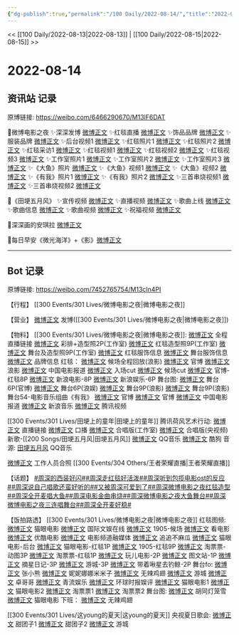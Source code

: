 ```yaml
---
{"dg-publish":true,"permalink":"/100 Daily/2022-08-14/","title":"2022-08-14","created":"2022-12-07T15:59:58.000+08:00","updated":"2023-04-11T14:46:33.000+08:00"}
---
```



<< [[100 Daily/2022-08-13\|2022-08-13]] | [[100 Daily/2022-08-15\|2022-08-15]] >>

# 2022-08-14

## 资讯站 记录

原博链接: https://weibo.com/6466290670/M13lF6DAT

🌟微博电影之夜
✨深深发博 [微博正文](https://m.weibo.cn/6466290670/4802478001888566)
✨红毯直播 [微博正文](https://m.weibo.cn/6466290670/4802383693481530)
✨饰品品牌 [微博正文](https://m.weibo.cn/6466290670/4802473631942882)
✨服装品牌 [微博正文](https://m.weibo.cn/6466290670/4802500673147329)
✨后台视频1 [微博正文](https://m.weibo.cn/6466290670/4802424889672325)
✨红毯照片1 [微博正文](https://m.weibo.cn/6466290670/4802424936339415)
✨红毯照片2 [微博正文](https://m.weibo.cn/6466290670/4802452107304410)
✨红毯采访1 [微博正文](https://m.weibo.cn/6466290670/4802425695242129)
✨红毯视频1 [微博正文](https://m.weibo.cn/6466290670/4802425833132299)
✨红毯视频2 [微博正文](https://m.weibo.cn/6466290670/4802426358467445)
✨红毯视频3 [微博正文](https://m.weibo.cn/6466290670/4802428345518256)
✨工作室照片1 [微博正文](https://m.weibo.cn/6466290670/4802403373679635)
✨工作室照片2 [微博正文](https://m.weibo.cn/6466290670/4802432015538269)
✨工作室照片3 [微博正文](https://m.weibo.cn/6466290670/4802490211504871)
✨《大鱼》照片 [微博正文](https://m.weibo.cn/6466290670/4802454393199381)
✨《大鱼》视频1 [微博正文](https://m.weibo.cn/6466290670/4802453466518577)
✨《大鱼》视频2 [微博正文](https://m.weibo.cn/6466290670/4802454648783358)
✨《有我》照片1 [微博正文](https://m.weibo.cn/6466290670/4802453922908458)
✨《有我》照片2 [微博正文](https://m.weibo.cn/6466290670/4802455478474423)
✨三首串烧视频1 [微博正文](https://m.weibo.cn/6466290670/4802475892148252)
✨三首串烧视频2 [微博正文](https://m.weibo.cn/6466290670/4802474295431192)

🌟《田埂五月风》
✨宣传视频 [微博正文](https://m.weibo.cn/6466290670/4802417390784520)
✨直播视频 [微博正文](https://m.weibo.cn/6466290670/4802459023446047)
✨歌曲上线 [微博正文](https://m.weibo.cn/6466290670/4802489792074251)
✨歌曲信息 [微博正文](https://m.weibo.cn/6466290670/4802493949936523)
✨歌曲视频 [微博正文](https://m.weibo.cn/6466290670/4802510894661688)
✨祝福视频 [微博正文](https://m.weibo.cn/6466290670/4802524241202745)

🌟深深画的安琪拉 [微博正文](https://m.weibo.cn/6466290670/4802306791703972)

🌟每日早安《微光海洋》+《影》[微博正文](https://m.weibo.cn/6466290670/4802286939799982)

---
## Bot 记录

原博链接: https://weibo.com/7452765754/M13cln4PI

【行程】
[[300 Events/301 Lives/微博电影之夜\|微博电影之夜]]

【营业】
[微博正文](https://m.weibo.cn/1736988591/4802477561485139) 发博([[300 Events/301 Lives/微博电影之夜\|微博电影之夜]])

【物料】
[[300 Events/301 Lives/微博电影之夜\|微博电影之夜]]:
[微博正文](https://m.weibo.cn/6224077067/4802444506958817) 全程直播链接
[微博正文](https://m.weibo.cn/7478855230/4802396644967533) 彩排+造型照2P(工作室)
[微博正文](https://m.weibo.cn/7478855230/4802431391367988) 红毯造型照9P(工作室)
[微博正文](https://m.weibo.cn/7478855230/4802488103080917) 舞台及造型照9P(工作室)
[微博正文](https://m.weibo.cn/7710473200/4802485926232967) 红毯服饰信息
[微博正文](https://m.weibo.cn/7710473200/4802495135878860) 舞台服饰信息
[微博正文](https://m.weibo.cn/2043491874/4802466225325440) 品牌信息
红毯：
[微博正文](https://m.weibo.cn/1623886424/4802389171765691) 候场全程回放(浪影)
[微博正文](https://m.weibo.cn/6224077067/4802424894393342) 官博
[微博正文](https://m.weibo.cn/1623886424/4802423275918946) 浪影
[微博正文](https://m.weibo.cn/1261788454/4802425758155563) 中国电影报道
[微博正文](https://m.weibo.cn/1371117067/4802415078934203) 入场cut
[微博正文](https://m.weibo.cn/1371117067/4802419848911261) 候场cut
[微博正文](https://m.weibo.cn/6224077067/4802431633857191) 官博-红毯8P
[微博正文](https://m.weibo.cn/1623886424/4802427204671778) 新浪电影-8P
[微博正文](https://m.weibo.cn/1642591402/4802423539894484) 新浪娱乐-6P
舞台图:
[微博正文](https://m.weibo.cn/6224077067/4802452626872009) 舞台6P(官博)
[微博正文](https://m.weibo.cn/1642591402/4802454032488205) 舞台6P(浪娱)
[微博正文](https://m.weibo.cn/1623886424/4802450558813440) 舞台9P(浪影)
[微博正文](https://m.weibo.cn/1623886424/4802494854865412) 舞台9P(浪影)
舞台54-电影音乐组曲《有我》
[微博正文](https://m.weibo.cn/6224077067/4802468980724376) 官博
[微博正文](https://m.weibo.cn/6224077067/4802460197587431) 官博
[微博正文](https://m.weibo.cn/1261788454/4802473905101372) 中国电影报道
[微博正文](https://m.weibo.cn/1266269835/4802459207469190) 新浪音乐
[微博正文](https://m.weibo.cn/2591595652/4802460911403834) 腾讯视频

[[300 Events/301 Lives/田埂上的童年\|田埂上的童年]] 腾讯荷风艺术行动:
[微博正文](https://m.weibo.cn/6567057075/4802456062525542) 直播链接
[微博正文](https://m.weibo.cn/6567057075/4802411656387721) 口播
[微博正文](https://m.weibo.cn/3246571812/4802509204357144) 合唱版(工作室)
[微博正文](https://m.weibo.cn/7211561239/4646290342021469) 合唱版(央视频)
新歌-[[200 Songs/田埂五月风\|田埂五月风]]
[微博正文](https://m.weibo.cn/2169129705/4802487061842858) QQ音乐
[微博正文](https://m.weibo.cn/1665103091/4802518397229832) 酷狗
音源:
[田埂五月风](https://weibo.cn/sinaurl?u=https%3A%2F%2Fi.y.qq.com%2Fv8%2Fplaysong.html%3Fsongid%3D371065712%26source%3Dyqq%23wechat_redirect) QQ音乐

[微博正文](https://m.weibo.cn/2650140011/4802143388964339) 工作人员合照 [[300 Events/304 Others/王者荣耀直播\|王者荣耀直播]]

【话题】
[#周深的西装好闪#](https://s.weibo.com/weibo?q=%23%E5%91%A8%E6%B7%B1%E7%9A%84%E8%A5%BF%E8%A3%85%E5%A5%BD%E9%97%AA%23)[#周深走红毯好活泼#](https://s.weibo.com/weibo?q=%23%E5%91%A8%E6%B7%B1%E8%B5%B0%E7%BA%A2%E6%AF%AF%E5%A5%BD%E6%B4%BB%E6%B3%BC%23)[#周深听到包揽电影ost的反应#](https://s.weibo.com/weibo?q=%23%E5%91%A8%E6%B7%B1%E5%90%AC%E5%88%B0%E5%8C%85%E6%8F%BD%E7%94%B5%E5%BD%B1ost%E7%9A%84%E5%8F%8D%E5%BA%94%23)[#周深说自己唱歌还蛮好听的#](https://s.weibo.com/weibo?q=%23%E5%91%A8%E6%B7%B1%E8%AF%B4%E8%87%AA%E5%B7%B1%E5%94%B1%E6%AD%8C%E8%BF%98%E8%9B%AE%E5%A5%BD%E5%90%AC%E7%9A%84%23)[#又被周深可爱到了#](https://s.weibo.com/weibo?q=%23%E5%8F%88%E8%A2%AB%E5%91%A8%E6%B7%B1%E5%8F%AF%E7%88%B1%E5%88%B0%E4%BA%86%23)[#周深微博电影之夜红毯造型#](https://s.weibo.com/weibo?q=%23%E5%91%A8%E6%B7%B1%E5%BE%AE%E5%8D%9A%E7%94%B5%E5%BD%B1%E4%B9%8B%E5%A4%9C%E7%BA%A2%E6%AF%AF%E9%80%A0%E5%9E%8B%23)[#周深全开麦唱大鱼#](https://s.weibo.com/weibo?q=%23%E5%91%A8%E6%B7%B1%E5%85%A8%E5%BC%80%E9%BA%A6%E5%94%B1%E5%A4%A7%E9%B1%BC%23)[#周深电影金曲串烧#](https://s.weibo.com/weibo?q=%23%E5%91%A8%E6%B7%B1%E7%94%B5%E5%BD%B1%E9%87%91%E6%9B%B2%E4%B8%B2%E7%83%A7%23)[#周深微博电影之夜大鱼舞台#](https://s.weibo.com/weibo?q=%23%E5%91%A8%E6%B7%B1%E5%BE%AE%E5%8D%9A%E7%94%B5%E5%BD%B1%E4%B9%8B%E5%A4%9C%E5%A4%A7%E9%B1%BC%E8%88%9E%E5%8F%B0%23)[#周深微博电影之夜三连唱舞台#](https://s.weibo.com/weibo?q=%23%E5%91%A8%E6%B7%B1%E5%BE%AE%E5%8D%9A%E7%94%B5%E5%BD%B1%E4%B9%8B%E5%A4%9C%E4%B8%89%E8%BF%9E%E5%94%B1%E8%88%9E%E5%8F%B0%23)[#周深全开麦好稳#](https://s.weibo.com/weibo?q=%23%E5%91%A8%E6%B7%B1%E5%85%A8%E5%BC%80%E9%BA%A6%E5%A5%BD%E7%A8%B3%23)

【饭拍路透】
[[300 Events/301 Lives/微博电影之夜\|微博电影之夜]]
红毯图频:
[微博正文](https://m.weibo.cn/2611607127/4802424550983188) 猫眼电影
[微博正文](https://m.weibo.cn/1846116411/4802443269375072) 国际文娱在线
[微博正文](https://m.weibo.cn/1635270132/4802424391342121) 1905-候场
[微博正文](https://m.weibo.cn/1769684987/4802420708218567) 看电影
[微博正文](https://m.weibo.cn/1677960582/4802421160938479) 优酷电影
[微博正文](https://m.weibo.cn/3223747774/4802423740176029) 电影频道融媒体
[微博正文](https://m.weibo.cn/5657474252/4802432980752172) 追追不麻瓜
[微博正文](https://m.weibo.cn/2611607127/4802420741769393) 猫眼电影-后台
[微博正文](https://m.weibo.cn/2611607127/4802421601606480) 猫眼电影-红毯1P
[微博正文](https://m.weibo.cn/1635270132/4802430216962433) 1905-红毯9P
[微博正文](https://m.weibo.cn/2095820504/4802421157271528) 淘票票-动图3P
[微博正文](https://m.weibo.cn/2095820504/4802419931750436) 淘票票-红毯1P
[微博正文](https://m.weibo.cn/2547827413/4802421317173524) 玩儿电影-2P
[微博正文](https://m.weibo.cn/6987697229/4802428014697630) 图文站-1P
[微博正文](https://m.weibo.cn/6859101100/4802425599039825) 摘星日记-3P
[微博正文](https://m.weibo.cn/1801743981/4802423471739364) 游城-3P
[微博正文](https://m.weibo.cn/3246571812/4802509204357144) 带着啾星去钓鲸-2P
舞台fo:
[微博正文](https://m.weibo.cn/1808376211/4802481462182431) 张小熊
[微博正文](https://m.weibo.cn/1848110183/4802479130939573) 妮妮娜娜米米子
[微博正文](https://m.weibo.cn/7495641082/4802471450378431) 无辣鸡翅
[微博正文](https://m.weibo.cn/1801743981/4802499511326682) 游城
[微博正文](https://m.weibo.cn/1596771247/4802450869978333) 卓哥哥
[微博正文](https://m.weibo.cn/6192935507/4802452391985399) 青流娱乐
[微博正文](https://m.weibo.cn/7442413095/4802457429083338) 环球时报娱评
[微博正文](https://m.weibo.cn/2611607127/4802449129607531) 猫眼电影1
[微博正文](https://m.weibo.cn/2611607127/4802450059956278) 猫眼电影2
[微博正文](https://m.weibo.cn/2095820504/4802450375051240) 淘票票1
[微博正文](https://m.weibo.cn/2095820504/4802455830795821) 淘票票2
舞台图:
[微博正文](https://m.weibo.cn/5352964966/4802460768535306) 胡同灯笼雪
[微博正文](https://m.weibo.cn/2611607127/4802450450287032) 猫眼电影
下班：
[微博正文](https://m.weibo.cn/7495641082/4802454467905521) 无辣鸡翅

[[300 Events/301 Lives/这young的夏天\|这young的夏天]] 央视夏日歌会:
[微博正文](https://m.weibo.cn/3751399435/4802322850645204) 甜团子1
[微博正文](https://m.weibo.cn/3751399435/4802305260523106) 甜团子2
[微博正文](https://m.weibo.cn/1801743981/4802340446798426) 游城
